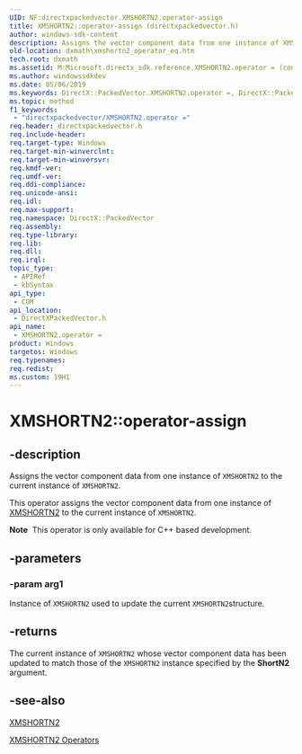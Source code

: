 ```yaml
---
UID: NF:directxpackedvector.XMSHORTN2.operator-assign
title: XMSHORTN2::operator-assign (directxpackedvector.h)
author: windows-sdk-content
description: Assigns the vector component data from one instance of XMSHORTN2 to the current instance of XMSHORTN2.
old-location: dxmath\xmshortn2_operator_eq.htm
tech.root: dxmath
ms.assetid: M:Microsoft.directx_sdk.reference.XMSHORTN2.operator = (const XMSHORTN2)
ms.author: windowssdkdev
ms.date: 05/06/2019
ms.keywords: DirectX::PackedVector.XMSHORTN2.operator =, DirectX::PackedVector::XMSHORTN2::operator =, XMSHORTN2 structure [DirectX Math Support APIs],operator = method, XMSHORTN2.operator =, XMSHORTN2.operator-assign, XMSHORTN2.operator=, XMSHORTN2::operator-assign, XMSHORTN2::operator=, dxmath.xmshortn2_operator_eq, operator = method [DirectX Math Support APIs], operator = method [DirectX Math Support APIs],XMSHORTN2 structure, operator=
ms.topic: method
f1_keywords: 
 - "directxpackedvector/XMSHORTN2.operator ="
req.header: directxpackedvector.h
req.include-header: 
req.target-type: Windows
req.target-min-winverclnt: 
req.target-min-winversvr: 
req.kmdf-ver: 
req.umdf-ver: 
req.ddi-compliance: 
req.unicode-ansi: 
req.idl: 
req.max-support: 
req.namespace: DirectX::PackedVector
req.assembly: 
req.type-library: 
req.lib: 
req.dll: 
req.irql: 
topic_type:
 - APIRef
 - kbSyntax
api_type:
 - COM
api_location:
 - DirectXPackedVector.h
api_name:
 - XMSHORTN2.operator =
product: Windows
targetos: Windows
req.typenames: 
req.redist: 
ms.custom: 19H1
---
```


# XMSHORTN2::operator-assign

## -description

Assigns the vector component data from one instance of <code>XMSHORTN2</code> to the current instance of <code>XMSHORTN2</code>.

This operator assigns the vector component data from one instance of <a href="https://msdn.microsoft.com/DAE0ABD5-D2FD-40ED-8F0B-27A42C93508C">XMSHORTN2</a> to the current instance of <code>XMSHORTN2</code>.

<div class="alert"><b>Note</b>  This operator is only available for C++ based development.</div>

## -parameters

### -param arg1

Instance of <code>XMSHORTN2</code> used to update the current <code>XMSHORTN2</code>structure.

## -returns

The current instance of <code>XMSHORTN2</code> whose vector component data has been updated to match those of the <code>XMSHORTN2</code> instance specified by the <b>ShortN2</b> argument.

## -see-also

<a href="https://msdn.microsoft.com/DAE0ABD5-D2FD-40ED-8F0B-27A42C93508C">XMSHORTN2</a>

<a href="https://msdn.microsoft.com/69918b19-3dde-4c12-84f3-caac4f3e3c11">XMSHORTN2 Operators</a>
